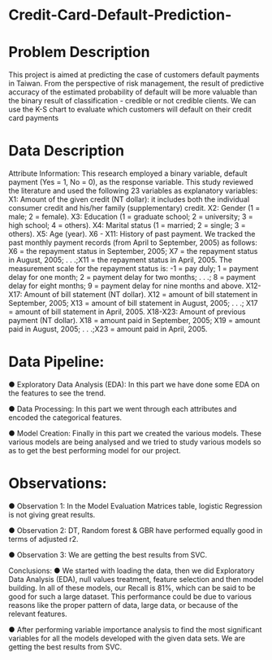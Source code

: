 # Credit-Card-Default-Prediction-
# Problem Description
This project is aimed at predicting the case of customers default payments in Taiwan. From the perspective of risk management, the result of predictive accuracy of the estimated probability of default will be more valuable than the binary result of classification - credible or not credible clients. We can use the K-S chart to evaluate which customers will default on their credit card payments

# Data Description
Attribute Information:
This research employed a binary variable, default payment (Yes = 1, No = 0), as the response variable. This study reviewed the literature and used the following 23 variables as explanatory variables:
X1: Amount of the given credit (NT dollar): it includes both the individual consumer credit and his/her family (supplementary) credit.
X2: Gender (1 = male; 2 = female).
X3: Education (1 = graduate school; 2 = university; 3 = high school; 4 = others).
X4: Marital status (1 = married; 2 = single; 3 = others).
X5: Age (year).
X6 - X11: History of past payment. We tracked the past monthly payment records (from April to September, 2005) as follows: X6 = the repayment status in September, 2005; X7 = the repayment status in August, 2005; . . .;X11 = the repayment status in April, 2005. The measurement scale for the repayment status is: -1 = pay duly; 1 = payment delay for one month; 2 = payment delay for two months; . . .; 8 = payment delay for eight months; 9 = payment delay for nine months and above.
X12-X17: Amount of bill statement (NT dollar). X12 = amount of bill statement in September, 2005; X13 = amount of bill statement in August, 2005; . . .; X17 = amount of bill statement in April, 2005.
X18-X23: Amount of previous payment (NT dollar). X18 = amount paid in September, 2005; X19 = amount paid in August, 2005; . . .;X23 = amount paid in April, 2005.

# Data Pipeline:
● Exploratory Data Analysis (EDA): In this part we have done some EDA on the features to see the trend.

● Data Processing: In this part we went through each attributes and encoded the categorical features.

● Model Creation: Finally in this part we created the various models. These various models are being analysed and we tried to study various models so as to get the best performing model for our project.

# Observations:
● Observation 1: In the Model Evaluation Matrices table, logistic Regression is not giving great results.

● Observation 2: DT, Random forest & GBR have performed equally good in terms of adjusted r2.

● Observation 3: We are getting the best results from SVC.

Conclusions: ● We started with loading the data, then we did Exploratory Data Analysis (EDA), null values treatment, feature selection and then model building. In all of these models, our Recall is 81%, which can be said to be good for such a large dataset. This performance could be due to various reasons like the proper pattern of data, large data, or because of the relevant features.

● After performing variable importance analysis to find the most significant variables for all the models developed with the given data sets. We are getting the best results from SVC.
